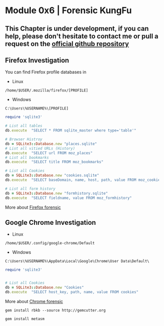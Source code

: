 # Module 0x6 | Forensic KungFu


## This Chapter is under development, if you can help, please don't hesitate to contact me or pull a request on the [official github repository](https://github.com/KINGSABRI/RubyFu)




## Firefox Investigation

You can find Firefox profile databases in 
- Linux 
```
/home/$USER/.mozilla/firefox/[PROFILE]
```
- Windows 
```
C:\Users\%USERNAME%\[PROFILE]
```

```ruby
require 'sqlite3'

# List all tables 
db.execute  "SELECT * FROM sqlite_master where type='table'"

# Browser Histroy 
db = SQLite3::Database.new "places.sqlite"
# List all vitied URLs (History)
db.execute  "SELECT url FROM moz_places"
# List all bookmarks
db.execute  "SELECT title FROM moz_bookmarks"

# List all Cookies
db = SQLite3::Database.new "cookies.sqlite"
db.execute  "SELECT baseDomain, name, host, path, value FROM moz_cookies"

# List all form history
db = SQLite3::Database.new "formhistory.sqlite"
db.execute  "SELECT fieldname, value FROM moz_formhistory"
```
More about [Firefox forensic](http://www.forensicswiki.org/wiki/Mozilla_Firefox_3_History_File_Format)

## Google Chrome Investigation

- Linux
```
/home/$USER/.config/google-chrome/Default
```
- Windows 
```
C:\Users\%USERNAME%\AppData\Local\Google\Chrome\User Data\Default\
```

```ruby
require 'sqlite3'


# List all Cookies
db = SQLite3::Database.new "Cookies"
db.execute  "SELECT host_key, path, name, value FROM cookies"
```
More about [Chrome forensic](http://www.forensicswiki.org/wiki/Google_Chrome)











```
gem install rbkb --source http://gemcutter.org
```

```
gem install metasm
```

<!--- 
# TO BE CHECKED 

https://media.blackhat.com/bh-us-12/Briefings/Scott/BH_US_12_Scott_ruby_for_pentesters_the_workshop_Slides.pdf

http://www.blackhat.com/presentations/bh-usa-09/TRACY/BHUSA09-Tracy-RubyPentesters-SLIDES.pdf

https://www.pentestgeek.com/penetration-testing/using-metasm-to-avoid-antivirus-detection-ghost-writing-asm/
-->







<br><br><br>
---
